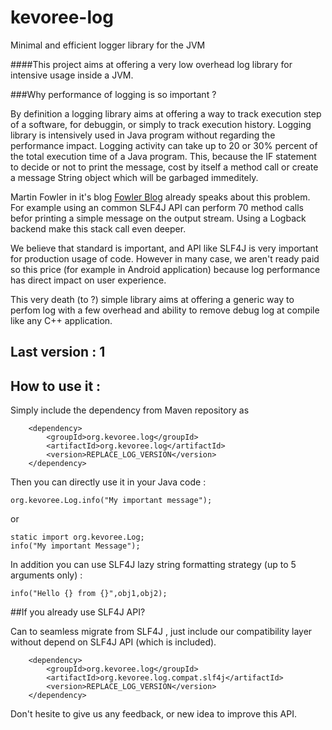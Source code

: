 kevoree-log
===========

Minimal and efficient logger library for the JVM

####This project aims at offering a very low overhead log library for intensive usage inside a JVM.

###Why performance of logging is so important ? 

By definition a logging library aims at offering a way to track execution step of a software, for debuggin, or simply to track execution history.
Logging library is intensively used in Java program without regarding the performance impact.
Logging activity can take up to 20 or 30% percent of the total execution time of a Java program.
This, because the IF statement to decide or not to print the message, cost by itself a method call or create a message String object which will be garbaged immeditely.

Martin Fowler in it's blog [Fowler Blog](http://martinfowler.com/articles/dipInTheWild.html) already speaks about this problem.
For example using an common SLF4J API can perform 70 method calls befor printing a simple message on the output stream.
Using a Logback backend make this stack call even deeper.

We believe that standard is important, and API like SLF4J is very important for production usage of code. 
However in many case, we aren't ready paid so this price (for example in Android application) because log performance has direct impact on user experience. 

This very death (to ?) simple library aims at offering a generic way to perfom log with a few overhead and ability to remove debug log at compile like any C++ application.

## Last version : 1

## How to use it : 

Simply include the dependency from Maven repository as

        <dependency>
            <groupId>org.kevoree.log</groupId>
            <artifactId>org.kevoree.log</artifactId>
            <version>REPLACE_LOG_VERSION</version>
        </dependency>
        
Then you can directly use it in your Java code :

    org.kevoree.Log.info("My important message");
    
or

    static import org.kevoree.Log;
    info("My important Message");
    
In addition you can use SLF4J lazy string formatting strategy (up to 5 arguments only) :

    info("Hello {} from {}",obj1,obj2);

##If you already use SLF4J API?

Can to seamless migrate from SLF4J , just include our compatibility layer without depend on SLF4J API (which is included).

        <dependency>
            <groupId>org.kevoree.log</groupId>
            <artifactId>org.kevoree.log.compat.slf4j</artifactId>
            <version>REPLACE_LOG_VERSION</version>
        </dependency>
        
Don't hesite to give us any feedback, or new idea to improve this API.

